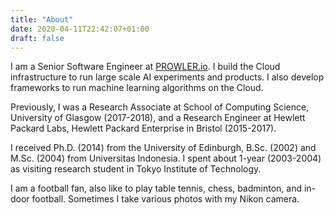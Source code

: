 ```yaml
---
title: "About"
date: 2020-04-11T22:42:07+01:00
draft: false
---
```


I am a Senior Software Engineer at [PROWLER.io](https://prowler.io).
I build the Cloud infrastructure to run large scale AI experiments and products.
I also develop frameworks to run machine learning algorithms on the Cloud.

Previously, I was a Research Associate at School of Computing Science, University of Glasgow (2017-2018),
and a Research Engineer at Hewlett Packard Labs, Hewlett Packard Enterprise in Bristol (2015-2017).

I received Ph.D. (2014) from the University of Edinburgh,
B.Sc. (2002) and M.Sc. (2004) from Universitas Indonesia.
I spent about 1-year (2003-2004) as visiting research student
in Tokyo Institute of Technology.

I am a football fan, also like to play table tennis, chess,
badminton, and in-door football.
Sometimes I take various photos with my Nikon camera.
